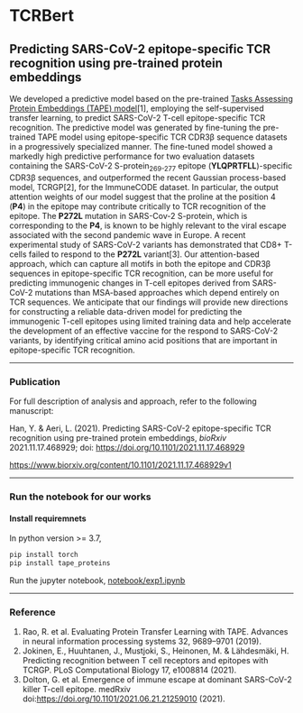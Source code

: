 # TCRBert
## Predicting SARS-CoV-2 epitope-specific TCR recognition using pre-trained protein embeddings
We developed a predictive model based on the pre-trained <a href='https://arxiv.org/abs/1906.08230'>Tasks Assessing Protein Embeddings (TAPE) model</a>[1], employing the self-supervised transfer learning, to predict SARS-CoV-2 T-cell epitope-specific TCR recognition. The predictive model was generated by fine-tuning the pre-trained TAPE model using epitope-specific TCR CDR3β sequence datasets in a progressively specialized manner. The fine-tuned model showed a markedly high predictive performance for two evaluation datasets containing the SARS-CoV-2 S-protein<sub>269-277</sub> epitope (<b>YLQPRTFLL</b>)-specific CDR3β sequences, and outperformed the recent Gaussian process-based model, TCRGP[2], for the ImmuneCODE dataset. In particular, the output attention weights of our model suggest that the proline at the position 4 (<b>P4</b>) in the epitope may contribute critically to TCR recognition of the epitope. The <b>P272L</b> mutation in SARS-Cov-2 S-protein, which is corresponding to the <b>P4</b>, is known to be highly relevant to the viral escape associated with the second pandemic wave in Europe.
A recent experimental study of SARS-CoV-2 variants has demonstrated that CD8+ T-cells failed to respond to the <b>P272L</b> variant[3]. Our attention-based approach, which can capture all motifs in both the epitope and CDR3β sequences in epitope-specific TCR recognition, can be more useful for predicting immunogenic changes in T-cell epitopes derived from SARS-CoV-2 mutations than MSA-based approaches which depend entirely on TCR sequences. We anticipate that our findings will provide new directions for constructing a reliable data-driven model for predicting the immunogenic T-cell epitopes using limited training data and help accelerate the development of an effective vaccine for the respond to SARS-CoV-2 variants, by identifying critical amino acid positions that are important in epitope-specific TCR recognition.

<hr>

### Publication
For full description of analysis and approach, refer to the following manuscript:

Han, Y. & Aeri, L. (2021). Predicting SARS-CoV-2 epitope-specific TCR recognition using pre-trained protein embeddings, _bioRxiv_ 2021.11.17.468929; doi: https://doi.org/10.1101/2021.11.17.468929

https://www.biorxiv.org/content/10.1101/2021.11.17.468929v1
<hr>

### Run the notebook for our works
#### Install requiremnets
In python version >= 3.7,
```bash
pip install torch
pip install tape_proteins
```
Run the jupyter notebook, <a href='notebook/exp1.ipynb'>notebook/exp1.ipynb</a>

<hr>

### Reference
1. Rao, R. et al. Evaluating Protein Transfer Learning with TAPE. Advances in neural information processing systems 32, 9689–9701 (2019).
2. Jokinen, E., Huuhtanen, J., Mustjoki, S., Heinonen, M. & Lähdesmäki, H. Predicting recognition between T cell receptors and epitopes with TCRGP. PLoS Computational Biology 17, e1008814 (2021). 
3. Dolton, G. et al. Emergence of immune escape at dominant SARS-CoV-2 killer T-cell epitope. medRxiv doi:https://doi.org/10.1101/2021.06.21.21259010 (2021).
